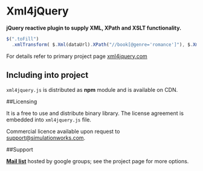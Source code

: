# Xml4jQuery 

**jQuery reactive plugin to supply XML, XPath and XSLT functionality.**

```js
$(".toFill")
  .xmlTransform( $.Xml(dataUrl).XPath("//book[@genre='romance']"), $.Xml(xslUrl) );
```
    
For details refer to primary project page <a href="http://xml4jquery.com">xml4jquery.com</a>

## Including into project 

`xml4jquery.js` is distributed as <b>npm</b> module and is available on CDN.

##Licensing

It is a free to use and distribute binary library. The license agreement is embedded into
<code>xml4jquery.js</code> file. 

Commercial licence available upon request to
<a href="mailto:support@simulationworks.com?subject=xml4jquery commercial licence">support@simulationworks.com</a>.

##Support

<b><a href="https://groups.google.com/d/forum/xml4jquery">Mail list</a></b> hosted by google groups; see the project page
for more options.
